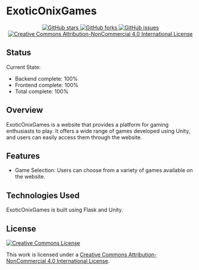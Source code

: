 # ExoticOnixGames

<div align="center">
  <a href="https://github.com/ExoOnix/ExoticOnixGames">
    <img src="https://img.shields.io/github/stars/ExoOnix/ExoticOnixGames?style=for-the-badge" alt="GitHub stars" />
  </a>
  <a href="https://github.com/ExoOnix/ExoticOnixGames/fork">
    <img src="https://img.shields.io/github/forks/ExoOnix/ExoticOnixGames?style=for-the-badge" alt="GitHub forks" />
  </a>
  <a href="https://github.com/ExoOnix/ExoticOnixGames/issues">
    <img src="https://img.shields.io/github/issues/ExoOnix/ExoticOnixGames?style=for-the-badge" alt="GitHub issues" />
  </a>
<a href="https://creativecommons.org/licenses/by-nc/4.0/">
  <img src="https://img.shields.io/badge/License-CC%20BY--NC%204.0-lightgrey.svg?style=for-the-badge" alt="Creative Commons Attribution-NonCommercial 4.0 International License" />
</a>
</div>

## Status

Current State:
- Backend complete: 100%
- Frontend complete: 100%
- Total complete: 100%
## Overview
ExoticOnixGames is a website that provides a platform for gaming enthusiasts to play. It offers a wide range of games developed using Unity, and users can easily access them through the website.

## Features
- Game Selection: Users can choose from a variety of games available on the website.

## Technologies Used
ExoticOnixGames is built using Flask and Unity.

## License
[![Creative Commons License](https://i.creativecommons.org/l/by-nc/4.0/88x31.png)](http://creativecommons.org/licenses/by-nc/4.0/)

This work is licensed under a [Creative Commons Attribution-NonCommercial 4.0 International License](http://creativecommons.org/licenses/by-nc/4.0/).
